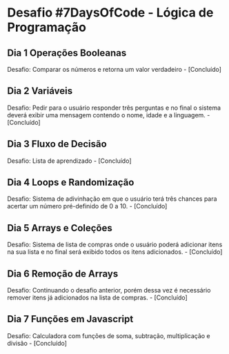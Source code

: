 # Desafio #7DaysOfCode - Lógica de Programação
## Dia 1 Operações Booleanas
Desafio: Comparar os números e retorna um valor verdadeiro - [Concluído] 

## Dia 2 Variáveis
Desafio: Pedir para o usuário responder três perguntas e no final o sistema deverá exibir uma mensagem contendo o nome, idade e a linguagem. - [Concluído]

## Dia 3 Fluxo de Decisão
Desafio: Lista de aprendizado - [Concluído]

## Dia 4 Loops e Randomização
Desafio: Sistema de adivinhação em que o usuário terá três chances para acertar um número pré-definido de 0 a 10. - [Concluído]

## Dia 5 Arrays e Coleções
Desafio: Sistema de lista de compras onde o usuário poderá adicionar itens na sua lista e no final será exibido todos os itens adicionados. - [Concluído]

## Dia 6 Remoção de Arrays
Desafio:  Continuando o desafio anterior, porém dessa vez é necessário remover itens já adicionados na lista de compras. - [Concluído]

## Dia 7 Funções em Javascript
Desafio:  Calculadora com funções de soma, subtração, multiplicação e divisão - [Concluído]
